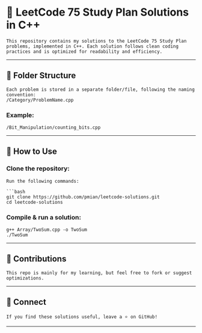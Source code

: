# 🚀 LeetCode 75 Study Plan Solutions in C++

    This repository contains my solutions to the LeetCode 75 Study Plan problems, implemented in C++. Each solution follows clean coding practices and is optimized for readability and efficiency.

---

## 📂 Folder Structure

    Each problem is stored in a separate folder/file, following the naming convention:
    /Category/ProblemName.cpp

### Example:

    /Bit_Manipulation/counting_bits.cpp

---

## 🚀 How to Use

### Clone the repository:
    Run the following commands:

    ```bash
    git clone https://github.com/pmian/leetcode-solutions.git
    cd leetcode-solutions

### Compile & run a solution:

    g++ Array/TwoSum.cpp -o TwoSum
    ./TwoSum

---

## 📢 Contributions

    This repo is mainly for my learning, but feel free to fork or suggest optimizations.

---

## 🔗 Connect

    If you find these solutions useful, leave a ⭐ on GitHub!

---
